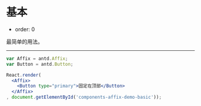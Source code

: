 # 基本

- order: 0

最简单的用法。

---

````jsx
var Affix = antd.Affix;
var Button = antd.Button;

React.render(
  <Affix>
    <Button type="primary">固定在顶部</Button>
  </Affix>
, document.getElementById('components-affix-demo-basic'));
````
